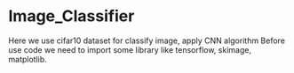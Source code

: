 # Image_Classifier
Here we use cifar10 dataset for classify image, apply CNN algorithm
Before use code we need to import some library like tensorflow, skimage, matplotlib.
